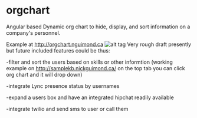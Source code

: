 # orgchart
Angular based Dynamic org chart to hide, display, and sort information on a company's personnel.

Example at http://orgchart.nguimond.ca
![alt tag](https://s3.amazonaws.com/picforlogouse/org.png)
Very rough draft presently but future included features could be thus:

-filter and sort the users based on skills or other informtion (working example on http://samplekb.nickguimond.ca/   on the top tab you can click org chart and it will drop down)

-integrate Lync presence status by usernames

-expand a users box and have an integrated hipchat readily available

-integrate twilio and send sms to user or call them


